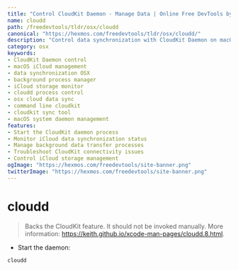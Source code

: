 ```yaml
---
title: "Control CloudKit Daemon - Manage Data | Online Free DevTools by Hexmos"
name: cloudd
path: /freedevtools/tldr/osx/cloudd
canonical: "https://hexmos.com/freedevtools/tldr/osx/cloudd/"
description: "Control data synchronization with CloudKit Daemon on macOS using Cloudd. Manage iCloud storage and background processes effortlessly. Free online tool, no registration required."
category: osx
keywords:
- CloudKit Daemon control
- macOS iCloud management
- data synchronization OSX
- background process manager
- iCloud storage monitor
- cloudd process control
- osx cloud data sync
- command line cloudkit
- cloudkit sync tool
- macOS system daemon management
features:
- Start the CloudKit daemon process
- Monitor iCloud data synchronization status
- Manage background data transfer processes
- Troubleshoot CloudKit connectivity issues
- Control iCloud storage management
ogImage: "https://hexmos.com/freedevtools/site-banner.png"
twitterImage: "https://hexmos.com/freedevtools/site-banner.png"
---
```


# cloudd

> Backs the CloudKit feature.
> It should not be invoked manually.
> More information: <https://keith.github.io/xcode-man-pages/cloudd.8.html>.

- Start the daemon:

`cloudd`
